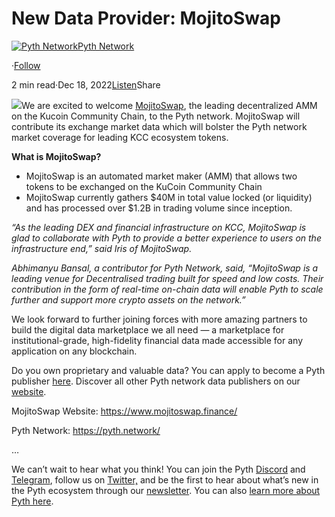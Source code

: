 New Data Provider: MojitoSwap
=============================

[![Pyth Network](https://miro.medium.com/v2/resize:fill:88:88/1*rdK3rHcWpkge6BRQRIwBjA.jpeg)](/?source=post_page-----7bd8c8dddd89--------------------------------)[Pyth Network](/?source=post_page-----7bd8c8dddd89--------------------------------)

·[Follow](https://medium.com/m/signin?actionUrl=https%3A%2F%2Fmedium.com%2F_%2Fsubscribe%2Fuser%2Ff55fccc0ad62&operation=register&redirect=https%3A%2F%2Fpythnetwork.medium.com%2Fnew-data-provider-mojitoswap-7bd8c8dddd89&user=Pyth+Network&userId=f55fccc0ad62&source=post_page-f55fccc0ad62----7bd8c8dddd89---------------------post_header-----------)

2 min read·Dec 18, 2022[Listen](https://medium.com/m/signin?actionUrl=https%3A%2F%2Fmedium.com%2Fplans%3Fdimension%3Dpost_audio_button%26postId%3D7bd8c8dddd89&operation=register&redirect=https%3A%2F%2Fpythnetwork.medium.com%2Fnew-data-provider-mojitoswap-7bd8c8dddd89&source=-----7bd8c8dddd89---------------------post_audio_button-----------)Share

![](https://miro.medium.com/v2/resize:fit:1400/0*Qma9th93goh28SN2)We are excited to welcome [MojitoSwap](https://www.mojitoswap.finance/), the leading decentralized AMM on the Kucoin Community Chain, to the Pyth network. MojitoSwap will contribute its exchange market data which will bolster the Pyth network market coverage for leading KCC ecosystem tokens.

**What is MojitoSwap?**

* MojitoSwap is an automated market maker (AMM) that allows two tokens to be exchanged on the KuCoin Community Chain
* MojitoSwap currently gathers $40M in total value locked (or liquidity) and has processed over $1.2B in trading volume since inception.

*“As the leading DEX and financial infrastructure on KCC, MojitoSwap is glad to collaborate with Pyth to provide a better experience to users on the infrastructure end,” said Iris of MojitoSwap.*

*Abhimanyu Bansal, a contributor for Pyth Network, said, “MojitoSwap is a leading venue for Decentralised trading built for speed and low costs. Their contribution in the form of real-time on-chain data will enable Pyth to scale further and support more crypto assets on the network.”*

We look forward to further joining forces with more amazing partners to build the digital data marketplace we all need — a marketplace for institutional-grade, high-fidelity financial data made accessible for any application on any blockchain.

Do you own proprietary and valuable data? You can apply to become a Pyth publisher [here](https://yyyf63zqhtu.typeform.com/PythDPA). Discover all other Pyth network data publishers on our [website](https://pyth.network/publishers/).

MojitoSwap Website: <https://www.mojitoswap.finance/>

Pyth Network: <https://pyth.network/>

…

We can’t wait to hear what you think! You can join the Pyth [Discord](https://discord.gg/invite/PythNetwork) and [Telegram](https://t.me/Pyth_Network), follow us on [Twitter,](https://twitter.com/PythNetwork) and be the first to hear about what’s new in the Pyth ecosystem through our [newsletter](https://pyth.substack.com/). You can also [learn more about Pyth here](https://linktr.ee/pythnetwork/).

